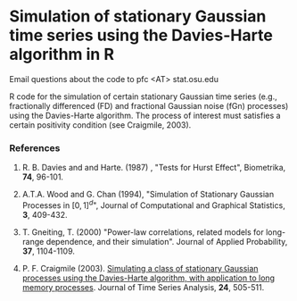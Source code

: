 # Simulation of stationary Gaussian time series using the Davies-Harte algorithm in R

Email questions about the code to pfc &lt;AT&gt; stat.osu.edu

R code for the simulation of certain stationary Gaussian time series
(e.g., fractionally differenced (FD) and fractional Gaussian noise
(fGn) processes) using the Davies-Harte algorithm.  The process of interest
must satisfies a certain positivity condition (see Craigmile, 2003).


### References

1. R. B. Davies and and Harte. (1987) , "Tests for Hurst Effect", Biometrika, <b>74</b>, 96-101.

2. A.T.A. Wood and G. Chan (1994), "Simulation of Stationary Gaussian Processes in $[0,1]^d$", Journal of Computational and Graphical Statistics, <b>3</b>, 409-432. 

3. T. Gneiting, T. (2000) "Power-law correlations, related models for long-range dependence, and their simulation". Journal of Applied Probability, <b>37</b>, 1104-1109.

4. P. F. Craigmile (2003). <a href="http://dx.doi.org/10.1111/1467-9892.00318">Simulating a class of stationary Gaussian processes using the Davies-Harte algorithm, with application to long memory processes</a>. Journal of Time Series Analysis, <b>24</b>, 505-511.



